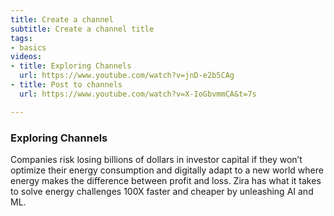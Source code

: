 ```yaml
---
title: Create a channel
subtitle: Create a channel title
tags:
- basics
videos:
- title: Exploring Channels
  url: https://www.youtube.com/watch?v=jnD-e2b5CAg
- title: Post to channels
  url: https://www.youtube.com/watch?v=X-IoGbvmmCA&t=7s

---
```

### Exploring Channels

Companies risk losing billions of dollars in investor capital if they won’t optimize their energy consumption and digitally adapt to a new world where energy makes the difference between profit and loss.  Zira has what it takes to solve energy challenges 100X faster and cheaper by unleashing AI and ML.